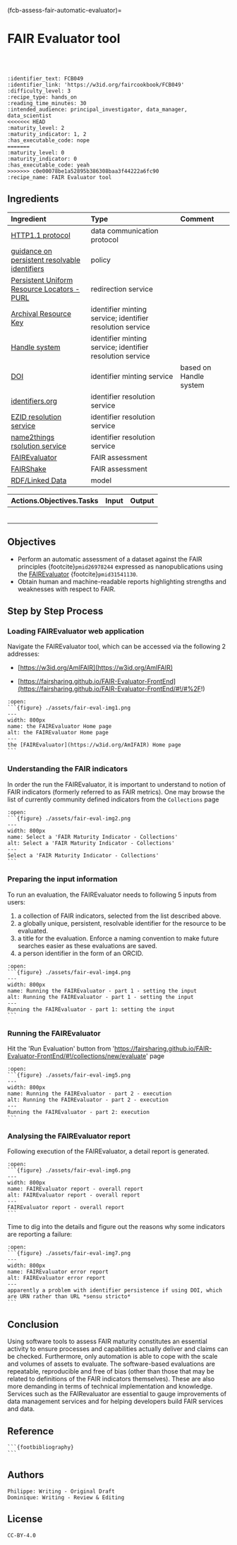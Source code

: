 (fcb-assess-fair-automatic-evaluator)=
# FAIR Evaluator tool

<br/>
<br/>


````{panels_fairplus}
:identifier_text: FCB049
:identifier_link: 'https://w3id.org/faircookbook/FCB049'
:difficulty_level: 3
:recipe_type: hands_on
:reading_time_minutes: 30
:intended_audience: principal_investigator, data_manager, data_scientist  
<<<<<<< HEAD
:maturity_level: 2
:maturity_indicator: 1, 2
:has_executable_code: nope
=======
:maturity_level: 0
:maturity_indicator: 0
:has_executable_code: yeah
>>>>>>> c0e00078be1a52895b386308baa3f44222a6fc90
:recipe_name: FAIR Evaluator tool
```` 


## Ingredients
	
| Ingredient | Type| Comment|
|:-----| :----|:-----|
|[HTTP1.1 protocol](https://tools.ietf.org/html/rfc2616)| data communication protocol | |
|[guidance on persistent resolvable identifiers](https://www.gov.uk/government/publications/open-standards-for-government/persistent-resolvable-identifiers)| policy| |
|[Persistent Uniform Resource Locators - PURL](https://archive.org/services/purl/)|redirection service| |
|[Archival Resource Key](https://n2t.net/e/ark_ids.html)| identifier minting service; identifier resolution service| |
|[Handle system](http://www.rfc-editor.org/rfc/rfc3650.txt)|identifier minting service; identifier resolution service| |
|[DOI](https://doi.org/)| identifier minting service| based on Handle system |
|[identifiers.org](https://identifiers.org/)|identifier resolution service||
|[EZID resolution service](https://ezid.cdlib.org/)|identifier resolution service||
|[name2things rsolution service](http://n2t.net/)|identifier resolution service||
|[FAIREvaluator](https://W3id.org/AmIFAIR)|FAIR assessment||
|[FAIRShake](https://fairshake.cloud/)| FAIR assessment||
|[RDF/Linked Data](https://www.w3.org/standards/semanticweb/data)| model | |



| Actions.Objectives.Tasks  | Input | Output  |
| :------------- | :------------- | :------------- |
| <!-- TODO add a link to corresponding document -->  | <!-- TODO add a link to corresponding document --> | <!-- TODO add a link to corresponding document --> |
| <!-- TODO add a link to corresponding document -->  | <!-- TODO add a link to corresponding document --> | <!-- TODO add a link to corresponding document --> |
| <!-- TODO add a link to corresponding document -->  | <!-- TODO add a link to corresponding document --> | <!-- TODO add a link to corresponding document --> |
| <!-- TODO add a link to corresponding document -->  | <!-- TODO add a link to corresponding document --> | <!-- TODO add a link to corresponding document --> |
| <!-- TODO add a link to corresponding document -->  | <!-- TODO add a link to corresponding document --> | <!-- TODO add a link to corresponding document --> |
| <!-- TODO add a link to corresponding document -->  | <!-- TODO add a link to corresponding document --> | <!-- TODO add a link to corresponding document --> |

        

## Objectives

- Perform an automatic assessment of a dataset against the FAIR principles {footcite}`pmid26978244` expressed as nanopublications using the [FAIREvaluator](https://w3id.org/AmIFAIR) {footcite}`pmid31541130`.
- Obtain human and machine-readable reports highlighting strengths and weaknesses with respect to FAIR.

## Step by Step Process

### Loading FAIREvaluator web application 
     
Navigate the FAIREvaluator tool, which can be accessed via the following 2 addresses:

- [https://w3id.org/AmIFAIR](https://w3id.org/AmIFAIR)

- [https://fairsharing.github.io/FAIR-Evaluator-FrontEnd](https://fairsharing.github.io/FAIR-Evaluator-FrontEnd/#!/#%2F!)


<!-- ![the FAIREvaluator Home page](./assets/fair-eval-img1.png) -->
````{dropdown}
:open:
```{figure} ./assets/fair-eval-img1.png
---
width: 800px
name: the FAIREvaluator Home page
alt: the FAIREvaluator Home page
---
the [FAIREvaluator](https://w3id.org/AmIFAIR) Home page
```
````



### Understanding the FAIR indicators

In order the run the FAIREvaluator, it is important to understand to notion of FAIR indicators (formerly referred to as FAIR metrics).
One may browse the list of currently community defined indicators from the `Collections` page 

<!-- ![Select a 'FAIR Maturity Indicator - Collections'](./assets/fair-eval-img2.png)  -->

````{dropdown}
:open:
```{figure} ./assets/fair-eval-img2.png
---
width: 800px
name: Select a 'FAIR Maturity Indicator - Collections'
alt: Select a 'FAIR Maturity Indicator - Collections'
---
Select a 'FAIR Maturity Indicator - Collections'
```
````    

### Preparing the input information

To run an evaluation, the FAIREvaluator needs to following 5 inputs from users:

1. a collection of FAIR indicators, selected from the list described above.
2. a globally unique, persistent, resolvable identifier for the resource to be evaluated.
3. a title for the evaluation. Enforce a naming convention to make future searches easier as these evaluations are saved.
4. a person identifier in the form of an ORCID.

<!-- ![Running the FAIREvaluator - part 1: setting the input](./assets/fair-eval-img4.png) -->

````{dropdown}
:open:
```{figure} ./assets/fair-eval-img4.png
---
width: 800px
name: Running the FAIREvaluator - part 1 - setting the input
alt: Running the FAIREvaluator - part 1 - setting the input
---
Running the FAIREvaluator - part 1: setting the input
```
````

### Running the FAIREvaluator

Hit the 'Run Evaluation' button from 'https://fairsharing.github.io/FAIR-Evaluator-FrontEnd/#!/collections/new/evaluate' page


<!-- ![Running the FAIREvaluator - part 2: execution ](./assets/fair-eval-img5.png) -->

````{dropdown}
:open:
```{figure} ./assets/fair-eval-img5.png
---
width: 800px
name: Running the FAIREvaluator - part 2 - execution
alt: Running the FAIREvaluator - part 2 - execution
---
Running the FAIREvaluator - part 2: execution
```
````

     
### Analysing the FAIREvaluator report

Following execution of the FAIREvaluator, a detail report is generated.

<!-- ![FAIREvaluator report - overall report ](./assets/fair-eval-img6.png) -->

````{dropdown}
:open:
```{figure} ./assets/fair-eval-img6.png
---
width: 800px
name: FAIREvaluator report - overall report
alt: FAIREvaluator report - overall report
---
FAIREvaluator report - overall report
```
````

Time to dig into the details and figure out the reasons why some indicators are reporting a failure:

<!-- ![apparently a problem with identifier persistence if using DOI, which are URN rather than URL *sensu stricto*](./assets/fair-eval-img7.png) -->

````{dropdown}
:open:
```{figure} ./assets/fair-eval-img7.png
---
width: 800px
name: FAIREvaluator error report 
alt: FAIREvaluator error report
---
apparently a problem with identifier persistence if using DOI, which are URN rather than URL *sensu stricto*
```
````

## Conclusion

Using software tools to assess FAIR maturity constitutes an essential activity to ensure processes and capabilities actually deliver and claims can be checked.
Furthermore, only automation is able to cope with the scale and volumes of assets to evaluate.
The software-based evaluations are repeatable, reproducible and free of bias (other than those that may be related to definitions of the FAIR indicators themselves).
These are also more demanding in terms of technical implementation and knowledge.
Services such as the FAIRevaluator are essential to gauge improvements of data management services and for helping developers build FAIR services and data.






## Reference
````{dropdown} **References**
```{footbibliography}
```
````

<!-- Wilkinson, M.D., Dumontier, M., Sansone, S. et al. Evaluating FAIR maturity through a scalable, automated, community-governed framework. Sci Data 6, 174 (2019). [doi:10.1038/s41597-019-0184-5](https://doi.org/10.1038/s41597-019-0184-5)

Clarke et al. FAIRshake: Toolkit to Evaluate the FAIRness of Research Digital Resources, Cell Systems (2019),[doi:10.1016/j.cels.2019.09.011](https://doi.org/10.1016/j.cels.2019.09.011)
 -->


## Authors

````{authors_fairplus}
Philippe: Writing - Original Draft
Dominique: Writing - Review & Editing
````


## License

````{license_fairplus}
CC-BY-4.0
````
